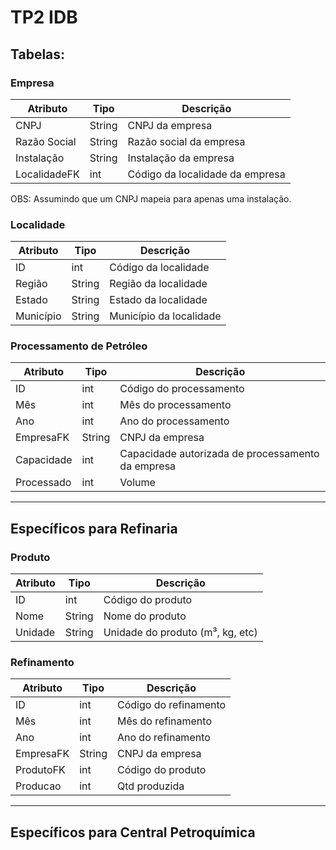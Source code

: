 # TP2 IDB

## Tabelas:

### Empresa
Atributo | Tipo | Descrição
---------|------|------------
CNPJ | String | CNPJ da empresa
Razão Social | String | Razão social da empresa
Instalação | String | Instalação da empresa 
LocalidadeFK | int | Código da localidade da empresa

OBS: Assumindo que um CNPJ mapeia para apenas uma instalação.

### Localidade
Atributo | Tipo | Descrição
---------|------|------------
ID | int | Código da localidade
Região | String | Região da localidade
Estado | String | Estado da localidade
Município | String | Município da localidade

### Processamento de Petróleo
Atributo | Tipo | Descrição
---------|------|------------
ID | int | Código do processamento
Mês | int | Mês do processamento
Ano | int | Ano do processamento
EmpresaFK | String | CNPJ da empresa
Capacidade | int | Capacidade autorizada de processamento da empresa
Processado | int | Volume

--- 
## Específicos para Refinaria

### Produto 
Atributo | Tipo | Descrição
---------|------|------------
ID | int | Código do produto
Nome | String | Nome do produto
Unidade | String | Unidade do produto (m³, kg, etc)

### Refinamento 
Atributo | Tipo | Descrição
---------|------|------------
ID | int | Código do refinamento
Mês | int | Mês do refinamento
Ano | int | Ano do refinamento
EmpresaFK | String | CNPJ da empresa
ProdutoFK | int | Código do produto
Producao | int | Qtd produzida

--- 
## Específicos para Central Petroquímica



